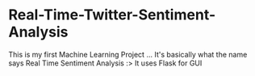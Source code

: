 # Real-Time-Twitter-Sentiment-Analysis
This is my first Machine Learning Project ... It's basically what the name says Real Time Sentiment Analysis :>
It uses Flask for GUI
